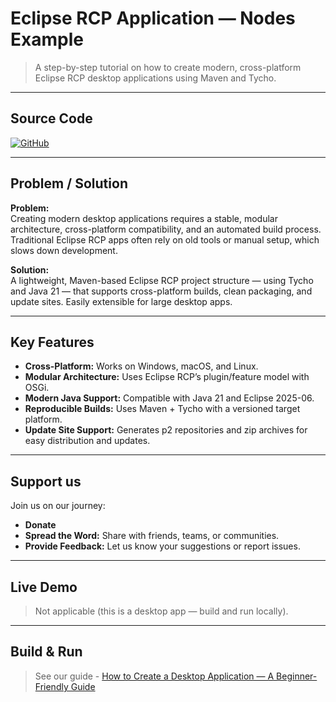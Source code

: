# Eclipse RCP Application — Nodes Example

> A step-by-step tutorial on how to create modern, cross-platform Eclipse RCP desktop applications using Maven and Tycho.

---

## Source Code

[![GitHub][github-badge]][source]

[source]: https://github.com/nodes-ro/eclipse-rcp-example.git  
[github-badge]: https://img.shields.io/badge/GitHub-Source%20Code-blue?logo=github

---

## Problem / Solution

**Problem:**  
Creating modern desktop applications requires a stable, modular architecture, cross-platform compatibility, and an automated build process. Traditional Eclipse RCP apps often rely on old tools or manual setup, which slows down development.

**Solution:**  
A lightweight, Maven-based Eclipse RCP project structure — using Tycho and Java 21  — that supports cross-platform builds, clean packaging, and update sites. Easily extensible for large desktop apps.

---

## Key Features

- **Cross-Platform:** Works on Windows, macOS, and Linux.  
- **Modular Architecture:** Uses Eclipse RCP’s plugin/feature model with OSGi.  
- **Modern Java Support:** Compatible with Java 21 and Eclipse 2025-06.  
- **Reproducible Builds:** Uses Maven + Tycho with a versioned target platform.  
- **Update Site Support:** Generates p2 repositories and zip archives for easy distribution and updates.  

---

## Support us

Join us on our journey:

- **Donate** 
- **Spread the Word:** Share with friends, teams, or communities.  
- **Provide Feedback:** Let us know your suggestions or report issues.  

---

## Live Demo

> Not applicable (this is a desktop app — build and run locally).

---

## Build & Run

> See our guide - [How to Create a Desktop Application — A Beginner-Friendly Guide](https://botacatalin.github.io/Blog/how-to-create-a-desktop-application-a-beginner-friendly-guide.html)


